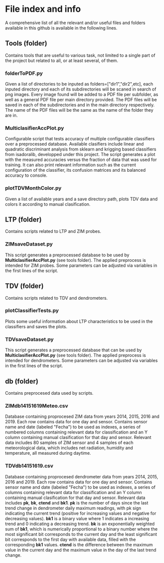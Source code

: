 # File index and info
A comprehensive list of all the relevant and/or useful files and folders available in this github is available in the following lines.

## Tools (folder)
Contains tools that are useful to various task, not limited to a single part of the project but related to all, or at least several, of them.

### folderToPDF.py
Given a list of directories to be inputed as folders=["dir1","dir2",etc], each inputed directory and each of its subdirectories will be scaned in search of png images. Every image found will be added to a PDF file per subfolder, as well as a general PDF file per main directory provided. The PDF files will be saved in each of the subdirectories and in the main directory respectively. The name of the PDF files will be the same as the name of the folder they are in.

### MulticlasifierAccPlot.py
Configurable script that tests accuracy of multiple configurable classifiers over a preprocessed database. Available clasifiers include linear and quadratic discriminant analysis from sklearn and krigging based classifiers from isadoralib, developped under this project. The script generates a plot with the measured accuracies versus the fraction of data that was used for training. It can also print relevant information such as the current configuration of the classifier, its confusion matrices and its balanced accuracy to console.

### plotTDVMonthColor.py
Given a list of available years and a save directory path, plots TDV data and colors it according to manual clasification.

## LTP (folder)
Contains scripts related to LTP and ZIM probes.

### ZIMsaveDataset.py
This script generates a preprocessed database to be used by **MulticlasifierAccPlot.py** (see tools folder). The applied preprocess is intended for ZIM probes. Some parameters can be adjusted via variables in the first lines of the script.

## TDV (folder)
Contains scripts related to TDV and dendrometers.

### plotClassifierTests.py
Plots some useful information about LTP characteristics to be used in the classifiers and saves the plots.

### TDVsaveDataset.py
This script generates a preprocessed database that can be used by **MulticlasifierAccPlot.py** (see tools folder). The applied preprocess is intended for dendrometers. Some parameters can be adjusted via variables in the first lines of the script.

## db (folder)
Contains preprocesed data used by scripts.

### ZIMdb14151619Meteo.csv
Database containing proprocesed ZIM data from years 2014, 2015, 2016 and 2019. Each row contains data for one day and sensor. Contains sensor name and date (labeled "Fecha") to be used as indexes, a series of numbered columns containing relevant data for classification and an Y column containing manual clasification for that day and sensor. Relevant data includes 80 samples of ZIM sensor and 4 samples of each meteorological data, which includes net radiation, humidity and temperature, all measured during daytime. 

### TDVdb14151619.csv
Database containing proprocesed dendrometer data from years 2014, 2015, 2016 and 2019. Each row contains data for one day and sensor. Contains sensor name and date (labeled "Fecha") to be used as indexes, a series of columns containing relevant data for classification and an Y column containing manual clasification for that day and sensor. Relevant data includes **pk**, **bk**, **ctend** and **bk1**. **pk** is the number of days since the last trend change in dendrometer daily maximum readings, with pk sign indicating the current trend (positive for increasing values and negative for decreasing values). **bk1** is a binary value where 1 indicates a increasing trend and 0 indicating a decreasing trend. **bk** is an exponentially weighted sum of **bk1**, which is numerically proportional to a binary number where the most significant bit corresponds to the current day and the least significant bit corresponds to the first day with available data, filled with the corresponding **bk1** values. **ctend** is the difference between the maximum value in the current day and the maximum value in the day of the last trend change.